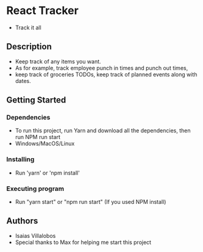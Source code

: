 # React Tracker

- Track it all

## Description

- Keep track of any items you want. 
- As for example, track employee punch in times and punch out times, 
- keep track of groceries TODOs, keep track of planned events along with dates.

## Getting Started

### Dependencies

- To run this project, run Yarn and download all the dependencies, then run NPM run start
- Windows/MacOS/Linux

### Installing

- Run 'yarn' or 'npm install'

### Executing program

- Run "yarn start" or "npm run start" (If you used NPM install)


## Authors

- Isaias Villalobos
- Special thanks to Max for helping me start this project
